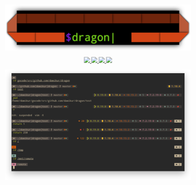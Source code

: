 
<p align="center"><img src="doc/dragon.png" width="512" /></p>
<p align="center">
  <a href="https://golang.org">
    <img src="https://img.shields.io/badge/language-Go-d65d0e.svg?style=flat-square" />
  </a>
  <a href="https://github.com/dawikur/dragon/releases">
    <img src="https://img.shields.io/github/release/dawikur/dragon.svg?style=flat-square" />
  </a>
  <a href="https://github.com/dawikur/dragon/blob/master/LICENSE">
    <img src="https://img.shields.io/github/license/dawikur/dragon.svg?style=flat-square" />
  </a>
  <a href="https://travis-ci.org/dawikur/dragon/">
    <img src="https://img.shields.io/travis/dawikur/dragon.svg?style=flat-square" />
  </a>
</p>
<p align="center"><img src="doc/example.png" /></p>

